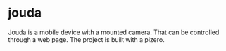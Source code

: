 # jouda
Jouda is a mobile device with a mounted  camera. That can be controlled through a web page. The project is built with a pizero.
